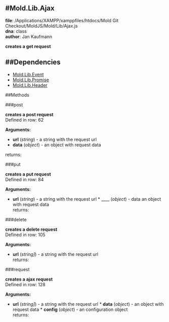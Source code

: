 
#Mold.Lib.Ajax
---------------------------------------

__file__: /Applications/XAMPP/xamppfiles/htdocs/Mold Git Checkout/MoldJS/Mold/Lib/Ajax.js  
__dna__: class  
__author__: Jan Kaufmann  

	





__creates a get request__


##Dependencies
--------------

* [Mold.Lib.Event](../../Mold/Lib/Event.md) 
* [Mold.Lib.Promise](../../Mold/Lib/Promise.md) 
* [Mold.Lib.Header](../../Mold/Lib/Header.md) 



   
##Methods
	
 

###post



__creates a post request__  
Defined in row: 62  

__Arguments:__  
 
*	__url__ (_string_) - a string with the request url  
*	__data__ (_object_) - an object with request data  


returns: 




###put



__creates a put request__  
Defined in row: 84  

__Arguments:__  
 * __url__ (_string_) - a string with the request url   * ____ (_object_) - data an object with request data  
returns: 




###delete



__creates a delete request__  
Defined in row: 105  

__Arguments:__  
 * __url__ (_string]_) - a string with the request url  
returns: 




###request



__creates a ajax request__  
Defined in row: 128  

__Arguments:__  
 * __url__ (_string]_) - a string with the request url   * __data__ (_object_) - an object with request data   * __config__ (_object_) - an configuration object  
returns: 




 


 



		
